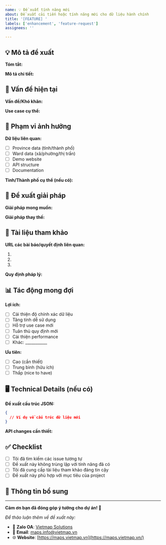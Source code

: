 ```yaml
---
name: 💡 Đề xuất tính năng mới
about: Đề xuất cải tiến hoặc tính năng mới cho dữ liệu hành chính
title: '[FEATURE] '
labels: ['enhancement', 'feature-request']
assignees: ''

---
```


## 💡 Mô tả đề xuất

**Tóm tắt:**
<!-- Mô tả ngắn gọn về tính năng/cải tiến bạn muốn đề xuất -->

**Mô tả chi tiết:**
<!-- Giải thích rõ ràng về tính năng này sẽ hoạt động như thế nào -->

## 🎯 Vấn đề hiện tại

**Vấn đề/Khó khăn:**
<!-- Mô tả vấn đề hiện tại mà tính năng này sẽ giải quyết -->

**Use case cụ thể:**
<!-- Ví dụ cụ thể về cách tính năng này sẽ được sử dụng -->

## 📍 Phạm vi ảnh hưởng

**Dữ liệu liên quan:**
- [ ] Province data (tỉnh/thành phố)
- [ ] Ward data (xã/phường/thị trấn)
- [ ] Demo website
- [ ] API structure
- [ ] Documentation

**Tỉnh/Thành phố cụ thể (nếu có):**
<!-- Liệt kê các tỉnh/thành phố sẽ được ảnh hưởng -->

## 🔧 Đề xuất giải pháp

**Giải pháp mong muốn:**
<!-- Mô tả chi tiết về cách bạn muốn tính năng này được implement -->

**Giải pháp thay thế:**
<!-- Mô tả các cách khác có thể giải quyết vấn đề này -->

## 📰 Tài liệu tham khảo

**URL các bài báo/quyết định liên quan:**
<!-- Links đến các tài liệu hỗ trợ đề xuất của bạn -->

1. 
2. 
3. 

**Quy định pháp lý:**
<!-- Links đến các văn bản pháp luật liên quan -->

## 📊 Tác động mong đợi

**Lợi ích:**
- [ ] Cải thiện độ chính xác dữ liệu
- [ ] Tăng tính dễ sử dụng
- [ ] Hỗ trợ use case mới
- [ ] Tuân thủ quy định mới
- [ ] Cải thiện performance
- [ ] Khác: ___________

**Ưu tiên:**
- [ ] Cao (cần thiết)
- [ ] Trung bình (hữu ích)
- [ ] Thấp (nice to have)

## 🖥️ Technical Details (nếu có)

**Đề xuất cấu trúc JSON:**
```json
{
  // Ví dụ về cấu trúc dữ liệu mới
}
```

**API changes cần thiết:**
<!-- Mô tả các thay đổi cần thiết cho API -->

## ✅ Checklist

- [ ] Tôi đã tìm kiếm các issue tương tự
- [ ] Đề xuất này không trùng lặp với tính năng đã có
- [ ] Tôi đã cung cấp tài liệu tham khảo đáng tin cậy
- [ ] Đề xuất này phù hợp với mục tiêu của project

## 📝 Thông tin bổ sung

<!-- Bất kỳ thông tin nào khác bạn muốn chia sẻ -->

---

**Cảm ơn bạn đã đóng góp ý tưởng cho dự án! 🚀**

*Để thảo luận thêm về đề xuất này:*
- 💬 **Zalo OA**: [Vietmap Solutions](https://zalo.me/vietmapmapsapi)
- 📧 **Email**: [maps.info@vietmap.vn](mailto:maps.info@vietmap.vn)
- 🌐 **Website**: [https://maps.vietmap.vn](https://maps.vietmap.vn/)
